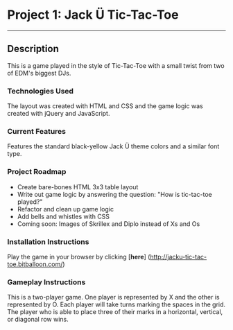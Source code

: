 # Project 1: Jack Ü Tic-Tac-Toe
---
## Description
This is a game played in the style of Tic-Tac-Toe with a small twist from two of EDM's biggest DJs.

### Technologies Used
The layout was created with HTML and CSS and the game logic was created with jQuery and JavaScript.

### Current Features
Features the standard black-yellow Jack Ü theme colors and a similar font type.

### Project Roadmap
* Create bare-bones HTML 3x3 table layout
* Write out game logic by answering the question: "How is tic-tac-toe played?"
* Refactor and clean up game logic
* Add bells and whistles with CSS
* Coming soon: Images of Skrillex and Diplo instead of Xs and Os

### Installation Instructions
Play the game in your browser by clicking [**here**] (http://jacku-tic-tac-toe.bitballoon.com/)

### Gameplay Instructions
This is a two-player game. One player is represented by X and the other is represented by O. Each player will take turns marking the spaces in the grid. The player who is able to place three of their marks in a horizontal, vertical, or diagonal row wins.
